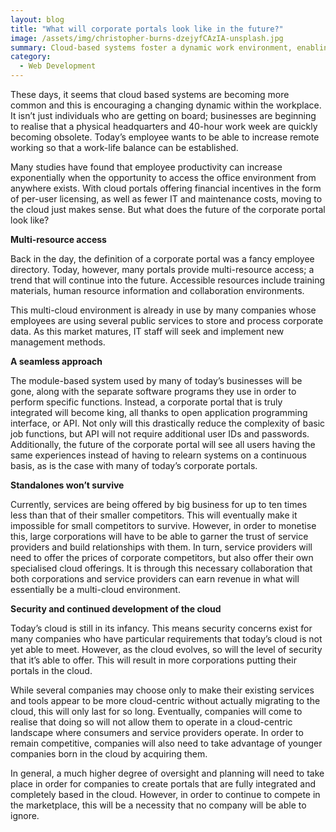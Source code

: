 ```yaml
---
layout: blog
title: "What will corporate portals look like in the future?"
image: /assets/img/christopher-burns-dzejyfCAzIA-unsplash.jpg
summary: Cloud-based systems foster a dynamic work environment, enabling remote access, seamless integration, cost efficiency, and are essential for future competitiveness.
category:
  - Web Development
---
```


These days, it seems that cloud based systems are becoming more common and this is encouraging a changing dynamic within the workplace. It isn’t just individuals who are getting on board; businesses are beginning to realise that a physical headquarters and 40-hour work week are quickly becoming obsolete. Today’s employee wants to be able to increase remote working so that a work-life balance can be established.

Many studies have found that employee productivity can increase exponentially when the opportunity to access the office environment from anywhere exists. With cloud portals offering financial incentives in the form of per-user licensing, as well as fewer IT and maintenance costs, moving to the cloud just makes sense. But what does the future of the corporate portal look like?

**Multi-resource access**

Back in the day, the definition of a corporate portal was a fancy employee directory. Today, however, many portals provide multi-resource access; a trend that will continue into the future. Accessible resources include training materials, human resource information and collaboration environments.

This multi-cloud environment is already in use by many companies whose employees are using several public services to store and process corporate data. As this market matures, IT staff will seek and implement new management methods.

**A seamless approach**

The module-based system used by many of today’s businesses will be gone, along with the separate software programs they use in order to perform specific functions. Instead, a corporate portal that is truly integrated will become king, all thanks to open application programming interface, or API. Not only will this drastically reduce the complexity of basic job functions, but API will not require additional user IDs and passwords. Additionally, the future of the corporate portal will see all users having the same experiences instead of having to relearn systems on a continuous basis, as is the case with many of today’s corporate portals.

**Standalones won’t survive**

Currently, services are being offered by big business for up to ten times less than that of their smaller competitors. This will eventually make it impossible for small competitors to survive. However, in order to monetise this, large corporations will have to be able to garner the trust of service providers and build relationships with them. In turn, service providers will need to offer the prices of corporate competitors, but also offer their own specialised cloud offerings. It is through this necessary collaboration that both corporations and service providers can earn revenue in what will essentially be a multi-cloud environment.

**Security and continued development of the cloud**

Today’s cloud is still in its infancy. This means security concerns exist for many companies who have particular requirements that today’s cloud is not yet able to meet. However, as the cloud evolves, so will the level of security that it’s able to offer. This will result in more corporations putting their portals in the cloud.

While several companies may choose only to make their existing services and tools appear to be more cloud-centric without actually migrating to the cloud, this will only last for so long. Eventually, companies will come to realise that doing so will not allow them to operate in a cloud-centric landscape where consumers and service providers operate. In order to remain competitive, companies will also need to take advantage of younger companies born in the cloud by acquiring them.

In general, a much higher degree of oversight and planning will need to take place in order for companies to create portals that are fully integrated and completely based in the cloud. However, in order to continue to compete in the marketplace, this will be a necessity that no company will be able to ignore.
